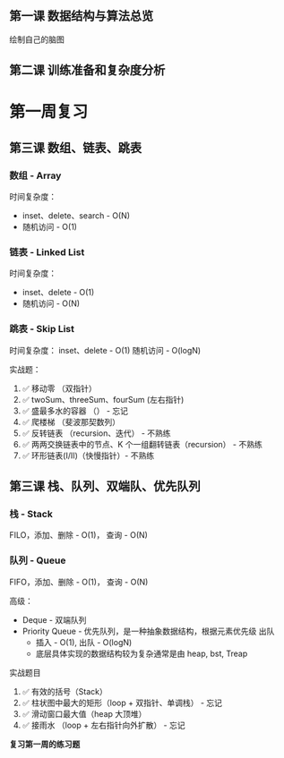 ## 第一课 数据结构与算法总览
绘制自己的脑图

## 第二课 训练准备和复杂度分析

# 第一周复习
## 第三课 数组、链表、跳表
### 数组 - Array
时间复杂度：
  * inset、delete、search - O(N)
  * 随机访问 - O(1)

### 链表 - Linked List
时间复杂度：
  * inset、delete - O(1)
  * 随机访问 - O(N)

### 跳表 - Skip List
时间复杂度：
  inset、delete - O(1)
  随机访问 - O(logN)

实战题：
1. ✅ 移动零 （双指针）
2. ✅ twoSum、threeSum、fourSum (左右指针)
3. ✅ 盛最多水的容器 （） - 忘记
4. ✅ 爬楼梯 （斐波那契数列）
5. ✅ 反转链表 （recursion、迭代） - 不熟练
6. ✅ 两两交换链表中的节点、K 个一组翻转链表（recursion） - 不熟练
7. ✅ 环形链表(I/II)（快慢指针）- 不熟练

## 第三课 栈、队列、双端队、优先队列
### 栈 - Stack
FILO，添加、删除 - O(1)， 查询 - O(N)
### 队列 - Queue
FIFO，添加、删除 - O(1)， 查询 - O(N)

高级：
* Deque - 双端队列
* Priority Queue - 优先队列，是一种抽象数据结构，根据元素优先级 出队
  * 插入 - O(1), 出队 - O(logN)
  * 底层具体实现的数据结构较为复杂通常是由 heap, bst, Treap 

实战题目
1. ✅ 有效的括号（Stack）
2. ✅ 柱状图中最大的矩形（loop + 双指针、单调栈） - 忘记
3. ✅ 滑动窗口最大值（heap 大顶堆）
4. ✅ 接雨水 （loop + 左右指针向外扩散） - 忘记


**复习第一周的练习题**